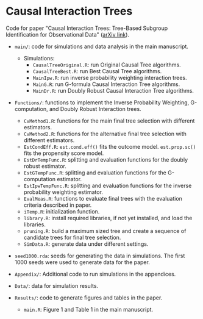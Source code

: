 # Causal Interaction Trees

Code for paper "Causal Interaction Trees: Tree-Based Subgroup Identification for Observational Data" ([arXiv link](https://arxiv.org/abs/2003.03042)).

* `main/`: code for simulations and data analysis in the main manuscript.
  * Simulations:
    + `CausalTreeOriginal.R`: run Original Causal Tree algorithms.
    + `CausalTreeBest.R`: run Best Causal Tree algorithms.
    + `MainIpw.R`: run inverse probability weighting interaction trees.
    + `MainG.R`: run G-formula Causal Interaction Tree algorithms.
    + `MainDr.R`: run Doubly Robust Causal Interaction Tree algorithms.
  
* `Functions/`: functions to implement the Inverse Probability Weighting, G-computation, and Doubly Robust Interaction trees.
  + `CvMethod1.R`: functions for the main final tree selection with different estimators. 
  + `CvMethod2.R`: functions for the alternative final tree selection with different estimators. 
  + `EstCondEff.R`: `est.cond.eff()` fits the outcome model. `est.prop.sc()` fits the propensity score model.
  + `EstDrTempFunc.R`: splitting and evaluation functions for the doubly robust estimator.
  + `EstGTempFunc.R`: splitting and evaluation functions for the G-computation estimator.
  + `EstIpwTempFunc.R`: splitting and evaluation functions for the inverse probability weighting estimator.
  + `EvalMeas.R`: functions to evaluate final trees with the evaluation criteria described in paper.
  + `iTemp.R`: initialization function.
  + `library.R`: install required libraries, if not yet installed, and load the libraries.
  + `pruning.R`: build a maximum sized tree and create a sequence of candidate trees for final tree selection.
  + `SimData.R`: generate data under different settings.

* `seed1000.rda`: seeds for generating the data in simulations. The first 1000 seeds were used to generate data for the paper.

* `Appendix/`: Additional code to run simulations in the appendices.

* `Data/`: data for simulation results.
  
* `Results/`: code to generate figures and tables in the paper.
  + `main.R`: Figure 1 and Table 1 in the main manuscript.
  
  
  